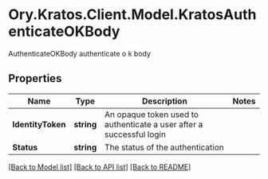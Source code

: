 # Ory.Kratos.Client.Model.KratosAuthenticateOKBody
AuthenticateOKBody authenticate o k body

## Properties

Name | Type | Description | Notes
------------ | ------------- | ------------- | -------------
**IdentityToken** | **string** | An opaque token used to authenticate a user after a successful login | 
**Status** | **string** | The status of the authentication | 

[[Back to Model list]](../README.md#documentation-for-models) [[Back to API list]](../README.md#documentation-for-api-endpoints) [[Back to README]](../README.md)

